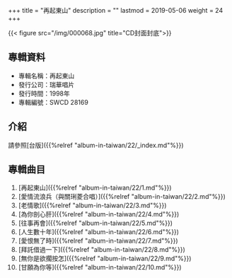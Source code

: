 +++
title = "再起東山"
description = ""
lastmod = 2019-05-06
weight = 24
+++

{{< figure src="/img/000068.jpg" title="CD封面封底">}}


## 專輯資料

* 專輯名稱：再起東山
* 發行公司：瑞華唱片
* 發行時間：1998年
* 專輯編號：SWCD 28169


## 介紹

請參照[台版]({{%relref "album-in-taiwan/22/_index.md"%}}) 


## 專輯曲目

1. [再起東山]({{%relref "album-in-taiwan/22/1.md"%}}) 
2. [愛情流浪兵（與關琍菱合唱）]({{%relref "album-in-taiwan/22/2.md"%}}) 
3. [老情歌]({{%relref "album-in-taiwan/22/3.md"%}}) 
4. [為你剖心肝]({{%relref "album-in-taiwan/22/4.md"%}}) 
5. [往事再會]({{%relref "album-in-taiwan/22/5.md"%}}) 
6. [人生數十年]({{%relref "album-in-taiwan/22/6.md"%}}) 
7. [愛恨無了時]({{%relref "album-in-taiwan/22/7.md"%}}) 
8. [拜託借過一下]({{%relref "album-in-taiwan/22/8.md"%}}) 
9. [無你是欲擱按怎]({{%relref "album-in-taiwan/22/9.md"%}}) 
10. [甘願為你等]({{%relref "album-in-taiwan/22/10.md"%}}) 
<br/>
<br/>
